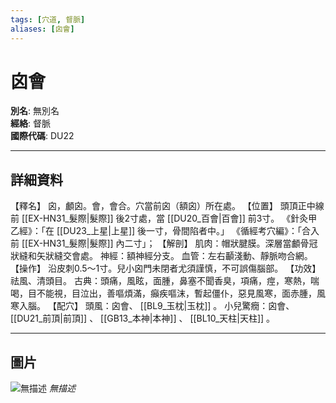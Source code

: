 ```yaml
---
tags: [穴道, 督脈]
aliases: [囟會]
---
```


# 囟會

**別名**: 無別名  
**經絡**: 督脈  
**國際代碼**: DU22  

---

## 詳細資料
【釋名】
囟，顱囟。會，會合。穴當前囟（額囟）所在處。
【位置】
頭頂正中線前 [[EX-HN31_髮際|髮際]] 後2寸處，當 [[DU20_百會|百會]] 前3寸。
《針灸甲乙經》：「在 [[DU23_上星|上星]] 後一寸，骨間陷者中。」
《循經考穴編》：「合入前 [[EX-HN31_髮際|髮際]] 內二寸」；
【解剖】
肌肉：帽狀腱膜。深層當顱骨冠狀縫和矢狀縫交會處。
神經：額神經分支。
血管：左右顳淺動、靜脈吻合網。
【操作】
沿皮刺0.5～1寸。兒小囟門未閉者尤須謹慎，不可誤傷腦部。
【功效】
祛風、清頭目。
古典：頭痛，風眩，面腫，鼻塞不聞香臭，項痛，痙，寒熱，喘喝，目不能視，目泣出，善嘔煩滿，癲疾嘔沫，暫起僵仆，惡見風寒，面赤腫，風寒入腦。
【配穴】
頭風：囟會、 [[BL9_玉枕|玉枕]] 。
小兒驚癇：囟會、 [[DU21_前頂|前頂]] 、 [[GB13_本神|本神]] 、 [[BL10_天柱|天柱]] 。

---

## 圖片
![無描述](https://yibian.hopto.org/pic/shu16/348.gif)
_無描述_

